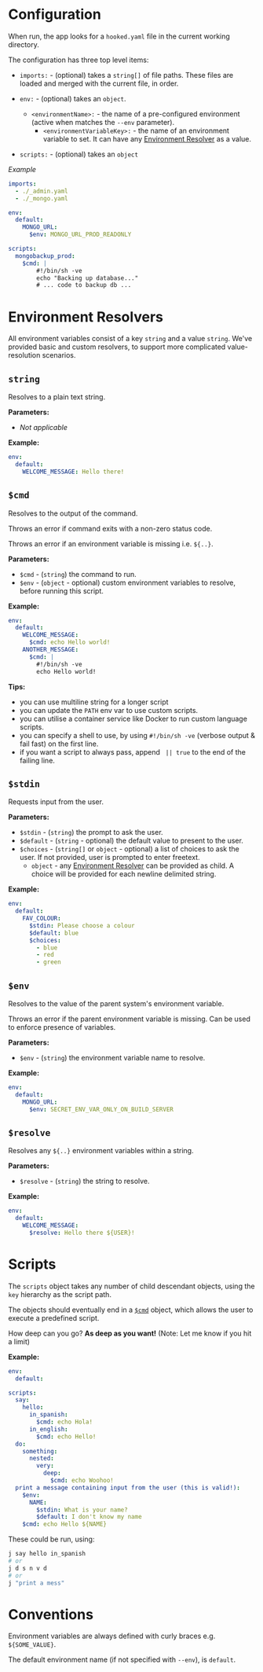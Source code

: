 # Configuration

When run, the app looks for a `hooked.yaml` file in the current working directory.

The configuration has three top level items:

- `imports:` - (optional) takes a `string[]` of file paths. These files are loaded and merged with the current file, in order.

- `env:` - (optional) takes an `object`.
  - `<environmentName>:` - the name of a pre-configured environment (active when matches the `--env` parameter).
    - `<environmentVariableKey>:` - the name of an environment variable to set. It can have any [Environment Resolver](#environment-resolvers) as a value.

- `scripts:` - (optional) takes an `object`

*Example*

```yaml
imports:
  - ./_admin.yaml
  - ./_mongo.yaml

env:
  default:
    MONGO_URL:
      $env: MONGO_URL_PROD_READONLY

scripts:
  mongobackup_prod:
    $cmd: |
        #!/bin/sh -ve
        echo "Backing up database..."
        # ... code to backup db ...
```

# Environment Resolvers

All environment variables consist of a key `string` and a value `string`. We've provided basic and custom resolvers, to support more complicated value-resolution scenarios.

## `string`

Resolves to a plain text string.

**Parameters:**

- _Not applicable_

**Example:**

```yaml
env:
  default:
    WELCOME_MESSAGE: Hello there!
```

## `$cmd`

Resolves to the output of the command.

Throws an error if command exits with a non-zero status code.

Throws an error if an environment variable is missing i.e. `${..}`.


**Parameters:**

- `$cmd` - (`string`) the command to run.
- `$env` - (`object` - optional) custom environment variables to resolve, before running this script.

**Example:**

```yaml
env:
  default:
    WELCOME_MESSAGE:
      $cmd: echo Hello world!
    ANOTHER_MESSAGE:
      $cmd: |
        #!/bin/sh -ve
        echo Hello world!
```

**Tips:**

- you can use multiline string for a longer script
- you can update the `PATH` env var to use custom scripts.
- you can utilise a container service like Docker to run custom language scripts.
- you can specify a shell to use, by using `#!/bin/sh -ve` (verbose output & fail fast) on the first line.
- if you want a script to always pass, append ` || true` to the end of the failing line.

## `$stdin`

Requests input from the user.

**Parameters:**

- `$stdin` - (`string`) the prompt to ask the user.
- `$default` - (`string` - optional) the default value to present to the user.
- `$choices` - (`string[]` or `object` - optional) a list of choices to ask the user. If not provided, user is prompted to enter freetext.
  - `object` - any [Environment Resolver](#environment-resolvers) can be provided as child. A choice will be provided for each newline delimited string.

**Example:**

```yaml
env:
  default:
    FAV_COLOUR:
      $stdin: Please choose a colour
      $default: blue
      $choices:
        - blue
        - red
        - green
```


## `$env`

Resolves to the value of the parent system's environment variable. 

Throws an error if the parent environment variable is missing. Can be used to enforce presence of variables.

**Parameters:**

- `$env` - (`string`) the environment variable name to resolve.


**Example:**

```yaml
env:
  default:
    MONGO_URL:
      $env: SECRET_ENV_VAR_ONLY_ON_BUILD_SERVER
```


## `$resolve`

Resolves any `${..}` environment variables within a string.

**Parameters:**

- `$resolve` - (`string`) the string to resolve.

**Example:**

```yaml
env:
  default:
    WELCOME_MESSAGE:
      $resolve: Hello there ${USER}!
````

# Scripts

The `scripts` object takes any number of child descendant objects, using the `key` hierarchy as the script path.

The objects should eventually end in a [`$cmd`](#cmd) object, which allows the user to execute a predefined script.

How deep can you go? **As deep as you want!** (Note: Let me know if you hit a limit)

**Example:**

```yaml
env:
  default:

scripts:
  say:
    hello:
      in_spanish:
        $cmd: echo Hola!
      in_english:
        $cmd: echo Hello!
  do:
    something:
      nested:
        very:
          deep:
            $cmd: echo Woohoo!
  print a message containing input from the user (this is valid!):
    $env:
      NAME:
        $stdin: What is your name?
        $default: I don't know my name
    $cmd: echo Hello ${NAME}
````

These could be run, using:

```sh
j say hello in_spanish
# or
j d s n v d
# or
j "print a mess"
```

# Conventions

Environment variables are always defined with curly braces e.g. `${SOME_VALUE}`.

The default environment name (if not specified with `--env`), is `default`.
